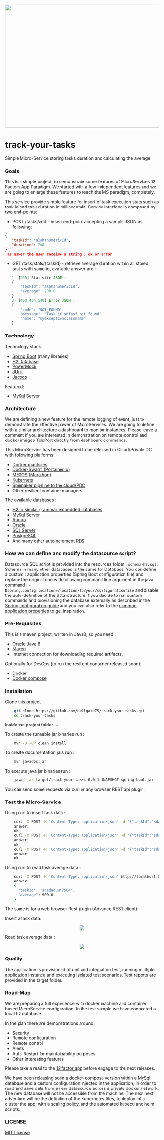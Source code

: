 <p align="center"><img src="images/microservices01.png" width="698px" height="400px" /></p>

# track-your-tasks

Simple Micro-Service storing tasks duration and calculating the average

### Goals ###

This is a simple project, to demonstrate some features of MicroServices 12 Factors App Paradigm.
We started with a few independent features and we are going to enlarge these features 
to reach the MS paradigm, completely.

This service provide simple feature for insert of task execution stats such as task id and task duration in milliseconds.
Service interface is composed by two end-points:
 * POST /tasks/add - insert end-point accepting a sample JSON as following:
 ```json 
 {
    "taskId": "alphanumericId",
    "duration": 200
 }``` 
  as aswer the user receive a string : ok or error
 ```
 * GET /task/stats/{taskId} - retrieve average duration within all stored tasks with same id, available answer are :
 ```javascript
    1- [200] Statistic JSON :
    {
        "taskId": "alphanumericId",
        "average": 200.0
    }
    2- [400,404,500] Error JSON :
    {
        "code": "NOT_FOUND",
        "message": "Task id sdfasf not found",
        "name": "myexceptionclassname"
    }
 ```


### Technology ###

Technology stack:
* [Spring Boot](https://projects.spring.io/spring-boot/) (many libraries)
* [H2 Database](http://www.h2database.com/html/main.html)
* [PowerMock](https://github.com/powermock/powermock/wiki/GettingStarted)
* [JUnit](http://junit.org/junit4/)
* [Jacoco](http://www.eclemma.org/jacoco/)

Featured:
* [MySql Server](https://www.mysql.com/)


### Architecture ###

We are defining a new feature for the remote logging of event, just to demonstrate the
effective power of MicroServices. We are going to define with a similar architecture a dashboard 
to monitor instances. Please leave a comment if you are interested in demonstration on remote-control 
and docker images TelePort directly from dashboard commands.

This MicroService has been designed to be released in Cloud/Private DC with following platforms:
* [Docker machines](https://docs.docker.com/machine/)
* [Docker-Swarm (Portainer.io)](http://portainer.io/)
* [MESOS (Marathon)](http://mesos.apache.org/)
* [Kubernets](https://kubernetes.io/)
* [Spinnaker pipeline to the cloud/PDC](https://www.spinnaker.io/)
* Other resilient container managers

The available databases :
* [H2 or similar grammar embedded databases](http://www.h2database.com/html/main.html)
* [MySql Server](https://www.mysql.com/)
* [Aurora](https://aws.amazon.com/blogs/aws/highly-scalable-mysql-compat-rds-db-engine/)
* [Oracle](https://www.oracle.com/database/index.html)
* [SQL Server](https://www.microsoft.com/en-us/sql-server/sql-server-2016)
* [PostgreSQL](https://www.postgresql.org/)
* And many other autoincrement RDS

### How we can define and modify the datasource script? ###

Datasource SQL script is provided into the resources folder : `schema-h2.sql`.
Schema in many other databases is the same for Database. You can define a custom :
application.properties (Spring Boot configuration file) and replace the original one with 
following command line argument in the java command : `-Dspring.config.location=/location/to/your/configurationfile` and 
disable the auto-definition of the data-structure if you decide to run custom commands and provisioning the database externally as
described in the [Spring configuration guide](https://docs.spring.io/spring-boot/docs/current/reference/htmlsingle/#boot-features-configure-datasource) 
and you can also refer to the [common application properties](https://docs.spring.io/spring-boot/docs/current/reference/html/common-application-properties.html) 
to get inspiration.

### Pre-Requisites ###

This is a maven project, written in Java8, so you need :
* [Oracle Java 8](http://www.oracle.com/technetwork/java/javase/downloads/jdk8-downloads-2133151.html)
* [Maven](https://maven.apache.org/install.html)
* Internet connection for downloading required artifacts.

Optionally for DevOps (to run the resilient container released soon):
* [Docker](https://www.docker.com/get-docker)
* [Docker compose](https://docs.docker.com/compose/install/)


### Installation ###

Clone this project:
```bash
    git clone https://github.com/hellgate75/track-your-tasks.git
    cd track-your-tasks
```

Inside the project folder ...

To create the runnable jar binaries run :
```bash
    mvn -U -UP clean install
```

To create documentation jars run :
```bash
    mvn javadoc:jar
```

To execute java jar binaries run :
```bash
    java -jar target/track-your-tasks-0.0.1-SNAPSHOT-spring-boot.jar
```

You can send some requests via curl or any browser REST api plugin.


### Test the Micro-Service ###

Using curl to insert task data :
```bash
    curl -X POST -H 'Content-Type: application/json' -d '{"taskId":"sdadaduut7564","duration":700}' http://localhost:8090/tasks/add 
    answer:
    ok
    curl -X POST -H 'Content-Type: application/json' -d '{"taskId":"sdadaduut7564","duration":1100}' http://localhost:8090/tasks/add 
    answer:
    ok
    curl -X POST -H 'Content-Type: application/json' -d '{"taskId":"sdadaduut7564","duration":900}' http://localhost:8090/tasks/add 
    answer:
    ok
```

Using curl to read task average data :
```bash
    curl -X POST -H 'Content-Type: application/json' http://localhost:8090/tasks/stats/sdadaduut7564
    answer:
    {
      "taskId": "sdadaduut7564",
      "average": 900.0
    }
```

The same is for a web browser Rest plugin (Advance REST client):

Insert a task data:

<p align="center"><img src="images/screenshot-01.png" /></p>

Read task average data :

<p align="center"><img src="images/screenshot-02.png" /></p>

### Quality ###

The application is provisioned of unit and integration test, running multiple application instance and executing isolated test scenarios. Test reports are provided in the target folder.


### Road-Map ###

We are preparing a full experience with docker machine and container based MicroService configuration.
In the test sample we have connected a local h2 database. 

In the plan there are demonstrations around:
* Security
* Remote configuration
* Remote control
* Alerts
* Auto-Restart for maintainability purposes
* Other interesting features

Please take a read to the [12 factor app](https://12factor.net/) before engage to the next releases.

We have been releasing soon a docker-compose version
within a MySql database and a custom configuration injected in the application, in order to read and save data
from a new datasource across a private docker network. The new database will not be accessible from the machine.
The next next adventure will be the definition of the Kubernetes files, to deploy int a cluster the app, with a scaling 
policy, and the automated kubectl and helm scripts.

### LICENSE ###

[MIT License](/LICENSE)